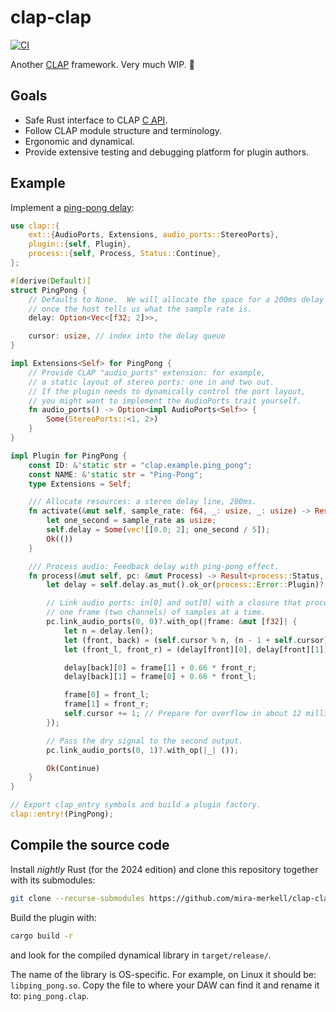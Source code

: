 # clap-clap

[![CI](https://github.com/mira-merkell/clap-clap/actions/workflows/CI.yml/badge.svg)](https://github.com/mira-merkell/clap-clap/actions/workflows/CI.yml)

Another [CLAP] framework. Very much WIP. 🚧

## Goals

* Safe Rust interface to CLAP [C API].
* Follow CLAP module structure and terminology.
* Ergonomic and dynamical.
* Provide extensive testing and debugging platform for plugin authors.

[CLAP]: https://cleveraudio.org

[C API]: https://github.com/free-audio/clap/tree/main/include/clap

## Example

Implement a [ping-pong delay]:

```rust
use clap::{
    ext::{AudioPorts, Extensions, audio_ports::StereoPorts},
    plugin::{self, Plugin},
    process::{self, Process, Status::Continue},
};

#[derive(Default)]
struct PingPong {
    // Defaults to None.  We will allocate the space for a 200ms delay line
    // once the host tells us what the sample rate is.
    delay: Option<Vec<[f32; 2]>>,

    cursor: usize, // index into the delay queue
}

impl Extensions<Self> for PingPong {
    // Provide CLAP "audio_ports" extension: for example,
    // a static layout of stereo ports: one in and two out.
    // If the plugin needs to dynamically control the port layout,
    // you might want to implement the AudioPorts trait yourself.
    fn audio_ports() -> Option<impl AudioPorts<Self>> {
        Some(StereoPorts::<1, 2>)
    }
}

impl Plugin for PingPong {
    const ID: &'static str = "clap.example.ping_pong";
    const NAME: &'static str = "Ping-Pong";
    type Extensions = Self;

    /// Allocate resources: a stereo delay line, 200ms.
    fn activate(&mut self, sample_rate: f64, _: usize, _: usize) -> Result<(), plugin::Error> {
        let one_second = sample_rate as usize;
        self.delay = Some(vec![[0.0; 2]; one_second / 5]);
        Ok(())
    }

    /// Process audio: Feedback delay with ping-pong effect.
    fn process(&mut self, pc: &mut Process) -> Result<process::Status, process::Error> {
        let delay = self.delay.as_mut().ok_or(process::Error::Plugin)?;

        // Link audio ports: in[0] and out[0] with a closure that processes
        // one frame (two channels) of samples at a time.
        pc.link_audio_ports(0, 0)?.with_op(|frame: &mut [f32]| {
            let n = delay.len();
            let (front, back) = (self.cursor % n, (n - 1 + self.cursor) % n);
            let (front_l, front_r) = (delay[front][0], delay[front][1]);

            delay[back][0] = frame[1] + 0.66 * front_r;
            delay[back][1] = frame[0] + 0.66 * front_l;

            frame[0] = front_l;
            frame[1] = front_r;
            self.cursor += 1; // Prepare for overflow in about 12 million years.
        });

        // Pass the dry signal to the second output.
        pc.link_audio_ports(0, 1)?.with_op(|_| ());

        Ok(Continue)
    }
}

// Export clap_entry symbols and build a plugin factory.
clap::entry!(PingPong);
```

[ping-pong delay]: ./examples/ping-pong/

## Compile the source code

Install *nightly* Rust (for the 2024 edition) and clone this repository together with its submodules:

```bash
git clone --recurse-submodules https://github.com/mira-merkell/clap-clap
```

Build the plugin with:

```bash
cargo build -r
```

and look for the compiled dynamical library in `target/release/`.

The name of the library is OS-specific. For example, on Linux it should be: `libping_pong.so`.
Copy the file to where your DAW can find it and rename it to: `ping_pong.clap`.
